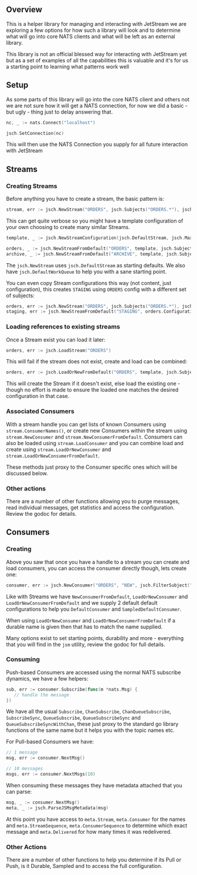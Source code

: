 ## Overview

This is a helper library for managing and interacting with JetStream we are exploring a few options for how such a library will look and to determine what will go into core NATS clients and what will be left as an external library.

This library is not an official blessed way for interacting with JetStream yet but as a set of examples of all the capabilities this is valuable and it's for us a starting point to learning what patterns work well

## Setup

As some parts of this library will go into the core NATS client and others not we are not sure how it will get a NATS connection, for now we did a basic - but ugly - thing just to delay answering that.

```go
nc, _ := nats.Connect("localhost")

jsch.SetConnection(nc)
```

This will then use the NATS Connection you supply for all future interaction with JetStream

## Streams
### Creating Streams

Before anything you have to create a stream, the basic pattern is:

```go
stream, err := jsch.NewStream("ORDERS", jsch.Subjects("ORDERS.*"), jsch.MaxAge(24*365*time.Hour), jsch.FileStorage())
```

This can get quite verbose so you might have a template configuration of your own choosing to create many similar Streams.

```go
template, _ := jsch.NewStreamConfiguration(jsch.DefaultStream, jsch.MaxAge(24 * 365 * time.Hour), jsch.FileStorage())

orders, _ := jsch.NewStreamFromDefault("ORDERS", template, jsch.Subjects("ORDERS.*"))
archive, _ := jsch.NewStreamFromDefault("ARCHIVE", template, jsch.Subjects("ARCHIVE"), jsch.MaxAge(5*template.MaxAge))
```

The `jsch.NewStream` uses `jsch.DefaultStream` as starting defaults.  We also have `jsch.DefaultWorkQueue` to help you with a sane starting point.

You can even copy Stream configurations this way (not content, just configuration), this creates `STAGING` using `ORDERS` config with a different set of subjects:

```go
orders, err := jsch.NewStream("ORDERS", jsch.Subjects("ORDERS.*"), jsch.MaxAge(24*365*time.Hour), jsch.FileStorage())
staging, err := jsch.NewStreamFromDefault("STAGING", orders.Configuration(), jsch.Subjects("STAGINGORDERS.*"))
```

### Loading references to existing streams

Once a Stream exist you can load it later:

```go
orders, err := jsch.LoadStream("ORDERS")
```

This will fail if the stream does not exist, create and load can be combined:

```go
orders, err := jsch.LoadOrNewFromDefault("ORDERS", template, jsch.Subjects("ORDERS.*"))
```

This will create the Stream if it doesn't exist, else load the existing one - though no effort is made to ensure the loaded one matches the desired configuration in that case.

### Associated Consumers

With a stream handle you can get lists of known Consumers using `stream.ConsumerNames()`, or create new Consumers within the stream using `stream.NewConsumer` and `stream.NewConsumerFromDefault`. Consumers can also be loaded using `stream.LoadConsumer` and you can combine load and create using `stream.LoadOrNewConsumer` and `stream.LoadOrNewConsumerFromDefault`.

These methods just proxy to the Consumer specific ones which will be discussed below.

### Other actions

There are a number of other functions allowing you to purge messages, read individual messages, get statistics and access the configuration. Review the godoc for details.

## Consumers

### Creating

Above you saw that once you have a handle to a stream you can create and load consumers, you can access the consumer directly though, lets create one:

```go
consumer, err := jsch.NewConsumer("ORDERS", "NEW", jsch.FilterSubject("ORDERS.received"), jsch.SampleFrequency("100"))
```

Like with Streams we have `NewConsumerFromDefault`, `LoadOrNewConsumer` and `LoadOrNewConsumerFromDefault` and we supply 2 default default configurations to help you `DefaultConsumer` and `SampledDefaultConsumer`.

When using `LoadOrNewConsumer` and `LoadOrNewConsumerFromDefault` if a durable name is given then that has to match the name supplied.

Many options exist to set starting points, durability and more - everything that you will find in the `jsm` utility, review the godoc for full details.

### Consuming

Push-based Consumers are accessed using the normal NATS subscribe dynamics, we have a few helpers:

```go
sub, err := consumer.Subscribe(func(m *nats.Msg) {
   // handle the message
})
```

We have all the usual `Subscribe`, `ChanSubscribe`, `ChanQueueSubscribe`, `SubscribeSync`, `QueueSubscribe`, `QueueSubscribeSync` and `QueueSubscribeSyncWithChan`, these just proxy to the standard go library functions of the same name but it helps you with the topic names etc.

For Pull-based Consumers we have:

```go
// 1 message
msg, err := consumer.NextMsg()

// 10 messages
msgs, err := consumer.NextMsgs(10)
```

When consuming these messages they have metadata attached that you can parse:

```go
msg, _ := consumer.NextMsg()
meta, _ := jsch.ParseJSMsgMetadata(msg)
```

At this point you have access to `meta.Stream`, `meta.Consumer` for the names and `meta.StreamSequence`, `meta.ConsumerSequence` to determine which exact message and `meta.Delivered` for how many times it was redelivered.

### Other Actions

There are a number of other functions to help you determine if its Pull or Push, is it Durable, Sampled and to access the full configuration.
